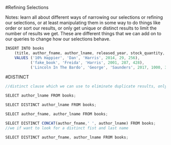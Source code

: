 #Refining Selections

Notes: learn all about different ways of narrowing our selections or refining our selections, or at least manipulating them in some way to do things like order or sort our results, or only get unique or distinct results to limit the number of results we get. These are different things that we can add on to our queries to change how our selections behave.

```ts
INSERT INTO books
    (title, author_fname, author_lname, released_year, stock_quantity, pages)
    VALUES ('10% Happier', 'Dan', 'Harris', 2014, 29, 256),
           ('fake_book', 'Freida', 'Harris', 2001, 287, 428),
           ('Lincoln In The Bardo', 'George', 'Saunders', 2017, 1000, 367);

```

#DISTINCT

```ts
//distinct clause which we can use to eliminate duplicate results, only getting distinct results in a query

SELECT author_lname FROM books;

SELECT DISTINCT author_lname FROM books;

SELECT author_fname, author_lname FROM books;

SELECT DISTINCT CONCAT(author_fname,' ', author_lname) FROM books;
//we if want to look for a distinct fist and last name

SELECT DISTINCT author_fname, author_lname FROM books;

```
